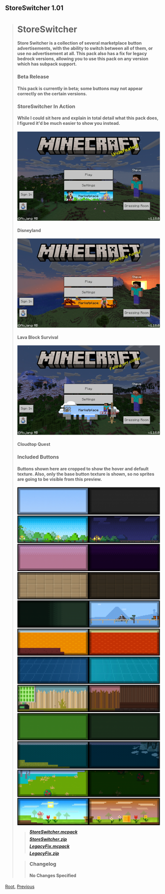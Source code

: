 ## StoreSwitcher 1.01
> # StoreSwitcher
> #### Store Switcher is a collection of several marketplace button advertisements, with the ability to switch between all of them, or use no advertisement at all. This pack also has a fix for legacy bedrock versions, allowing you to use this pack on any version which has subpack support.
> ### Beta Release
> #### This pack is currently in beta; some buttons may not appear correctly on the certain versions.
> ### StoreSwitcher In Action
> #### While I could sit here and explain in total detail what this pack does, I figured it'd be much easier to show you instead.
> ![Image](./upload/store-switcher_2.png)
> #### Disneyland
> ![Image](./upload/store-switcher_3.png)
> #### Lava Block Survival
> ![Image](./upload/store-switcher_4.png)
> #### Cloudtop Quest
> ### Included Buttons
> #### **Buttons shown here are cropped to show the hover and default texture. Also, only the base button texture is shown, so no sprites are going to be visible from this preview.**
> ![Image](./upload/store-switcher_5.png)
> ![Image](./upload/store-switcher_6.png)
> ![Image](./upload/store-switcher_7.png)
> ![Image](./upload/store-switcher_8.png)
> ![Image](./upload/store-switcher_9.png)
> ![Image](./upload/store-switcher_10.png)
> ![Image](./upload/store-switcher_11.png)
> ![Image](./upload/store-switcher_12.png)
> ![Image](./upload/store-switcher_13.png)
> ![Image](./upload/store-switcher_14.png)
> ![Image](./upload/store-switcher_15.png)
> ![Image](./upload/store-switcher_16.png)
>
> > ##### [StoreSwitcher.mcpack](./upload/StoreSwitcher.mcpack)
> > ##### [StoreSwitcher.zip](./upload/StoreSwitcher.zip)
> > ##### [LegacyFix.mcpack](./upload/LegacyFix.mcpack)
> > ##### [LegacyFix.zip](./upload/LegacyFix.zip) 
>
> > ### Changelog
> > #### No Changes Specified

[Root](/), [Previous](../)
<head><style>blockquote>* h5 { line-height:0!important } body { background:url(/assets/images/minecraft_bg.png)!important; background-repeat: no-repeat!important; background-size:cover!important; background-position-x:center!important; } </style></head>
